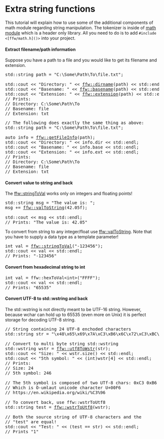 Extra string functions
=================

This tutorial will explain how to use some of the additional components of math module regarding string manipulation. The tokenizer is inside of [math module](group__math.html) which is a header only library. All you need to do is to add `#include <[ffw/math.h]()>` into your project.

#### Extract filename/path information


Suppose you have a path to a file and you would like to get its filename and extension.


<pre><div class="lang-cpp"><span class="hljs-normal">std::string path = </span><span class="hljs-string">"C:\Some\Path\To\file.txt"</span><span class="hljs-normal">;</span>
<span class="hljs-normal"></span>
<span class="hljs-normal">std::cout &lt;&lt; </span><span class="hljs-string">"Directory: "</span><span class="hljs-normal"> &lt;&lt; <a href="ffw.html#b0d25873">ffw::dirname</a>(path) &lt;&lt; std::endl;</span>
<span class="hljs-normal">std::cout &lt;&lt; </span><span class="hljs-string">"Basename: "</span><span class="hljs-normal"> &lt;&lt; <a href="ffw.html#faaecb7e">ffw::basename</a>(path) &lt;&lt; std::endl;</span>
<span class="hljs-normal">std::cout &lt;&lt; </span><span class="hljs-string">"Extension: "</span><span class="hljs-normal"> &lt;&lt; <a href="ffw.html#9c775320">ffw::extension</a>(path) &lt;&lt; std::endl;</span>
<span class="hljs-normal"></span><span class="hljs-comment">// Prints:</span><span class="hljs-normal"></span>
<span class="hljs-normal"></span><span class="hljs-comment">// Directory: C:\Some\Path\To</span><span class="hljs-normal"></span>
<span class="hljs-normal"></span><span class="hljs-comment">// Basename: file</span><span class="hljs-normal"></span>
<span class="hljs-normal"></span><span class="hljs-comment">// Extension: txt</span>
</div></pre>




<pre><div class="lang-cpp"><span class="hljs-comment">// The following does exactly the same thing as above:</span><span class="hljs-normal"></span>
<span class="hljs-normal">std::string path = </span><span class="hljs-string">"C:\Some\Path\To\file.txt"</span><span class="hljs-normal">;</span>
<span class="hljs-normal"></span>
<span class="hljs-normal"></span><span class="hljs-keyword">auto</span><span class="hljs-normal"> info = <a href="ffw.html#0391411c">ffw::getFileInfo</a>(path);</span>
<span class="hljs-normal">std::cout &lt;&lt; </span><span class="hljs-string">"Directory: "</span><span class="hljs-normal"> &lt;&lt; info.dir &lt;&lt; std::endl;</span>
<span class="hljs-normal">std::cout &lt;&lt; </span><span class="hljs-string">"Basename: "</span><span class="hljs-normal"> &lt;&lt; info.base &lt;&lt; std::endl;</span>
<span class="hljs-normal">std::cout &lt;&lt; </span><span class="hljs-string">"Extension: "</span><span class="hljs-normal"> &lt;&lt; info.ext &lt;&lt; std::endl;</span>
<span class="hljs-normal"></span><span class="hljs-comment">// Prints:</span><span class="hljs-normal"></span>
<span class="hljs-normal"></span><span class="hljs-comment">// Directory: C:\Some\Path\To</span><span class="hljs-normal"></span>
<span class="hljs-normal"></span><span class="hljs-comment">// Basename: file</span><span class="hljs-normal"></span>
<span class="hljs-normal"></span><span class="hljs-comment">// Extension: txt</span>
</div></pre>



#### Convert value to string and back


The [ffw::stringToVal](ffw.html#eebabb4c) works only on integers and floating points!


<pre><div class="lang-cpp"><span class="hljs-normal">std::string msg = </span><span class="hljs-string">"The value is: "</span><span class="hljs-normal">;</span>
<span class="hljs-normal">msg += <a href="ffw.html#c771be1a">ffw::valToString</a>(42.05f);</span>
<span class="hljs-normal"></span>
<span class="hljs-normal">std::cout &lt;&lt; msg &lt;&lt; std::endl;</span>
<span class="hljs-normal"></span><span class="hljs-comment">// Prints: "The value is: 42.05"</span>
</div></pre>



To convert from string to any integer/float use [ffw::valToString](ffw.html#c771be1a). Note that you have to supply a data type as a template parameter!


<pre><div class="lang-cpp"><span class="hljs-title">int</span><span class="hljs-normal"> val = <a href="ffw.html#709a0897">ffw::stringToVal<int></a>(</span><span class="hljs-string">"-123456"</span><span class="hljs-normal">);</span>
<span class="hljs-normal">std::cout &lt;&lt; val &lt;&lt; std::endl;</span>
<span class="hljs-normal"></span><span class="hljs-comment">// Prints: "-123456"</span>
</div></pre>



#### Convert from hexadecimal string to int



<pre><div class="lang-cpp"><span class="hljs-title">int</span><span class="hljs-normal"> val = ffw::hexToVal&lt;int&gt;(</span><span class="hljs-string">"FFFF"</span><span class="hljs-normal">);</span>
<span class="hljs-normal">std::cout &lt;&lt; val &lt;&lt; std::endl;</span>
<span class="hljs-normal"></span><span class="hljs-comment">// Prints: "65535"</span>
</div></pre>



#### Convert UTF-8 to std::wstring and back


The std::wstring is not directly meant to be UTF-16 string. However, because wchar can hold up to 65535 (even more on Unix) it is perfect storage for decoding UTF-8 string.


<pre><div class="lang-cpp"><span class="hljs-comment">// String containing 24 UTF-8 enchoded characters </span><span class="hljs-normal"></span>
<span class="hljs-normal">std::string str = </span><span class="hljs-string">"\x48\x65\x69\x7A\xC3\xB6\x6C\x72\xC3\xBC\x63\x6B\x73\x74\x6F\xC3\x9F\x61\x62\x64\xC3\xA4\x6D\x70\x66\x75\x6E\x67"</span><span class="hljs-normal">;</span>
<span class="hljs-normal"></span>
<span class="hljs-normal"></span><span class="hljs-comment">// Convert to multi byte string std::wstring</span><span class="hljs-normal"></span>
<span class="hljs-normal">std::wstring wstr = <a href="ffw.html#e6d56e70">ffw::utf8ToWstr</a>(str);</span>
<span class="hljs-normal">std::cout &lt;&lt; </span><span class="hljs-string">"Size: "</span><span class="hljs-normal"> &lt;&lt; wstr.size() &lt;&lt; std::endl;</span>
<span class="hljs-normal">std::cout &lt;&lt; </span><span class="hljs-string">"5th symbol: "</span><span class="hljs-normal"> &lt;&lt; (int)wstr[4] &lt;&lt; std::endl;</span>
<span class="hljs-normal"></span><span class="hljs-comment">// Prints:</span><span class="hljs-normal"></span>
<span class="hljs-normal"></span><span class="hljs-comment">// Size: 24</span><span class="hljs-normal"></span>
<span class="hljs-normal"></span><span class="hljs-comment">// 5th symbol: 246</span><span class="hljs-normal"></span>
<span class="hljs-normal"></span>
<span class="hljs-normal"></span><span class="hljs-comment">// The 5th symbol is composed of two UTf-8 chars: 0xC3 0xB6</span><span class="hljs-normal"></span>
<span class="hljs-normal"></span><span class="hljs-comment">// Which is O-umlaut unicode character U+00F6</span><span class="hljs-normal"></span>
<span class="hljs-normal"></span><span class="hljs-comment">// https://en.wikipedia.org/wiki/%C3%96</span><span class="hljs-normal"></span>
<span class="hljs-normal"></span>
<span class="hljs-normal"></span><span class="hljs-comment">// To convert back, use ffw::wstrToUtf8</span><span class="hljs-normal"></span>
<span class="hljs-normal">std::string test = <a href="ffw.html#4896137e">ffw::wstrToUtf8</a>(wstr);</span>
<span class="hljs-normal"></span>
<span class="hljs-normal"></span><span class="hljs-comment">// Both the source string of UTF-8 characters and the</span><span class="hljs-normal"></span>
<span class="hljs-normal"></span><span class="hljs-comment">// "test" are equal!</span><span class="hljs-normal"></span>
<span class="hljs-normal">std::cout &lt;&lt; </span><span class="hljs-string">"Test: "</span><span class="hljs-normal"> &lt;&lt; (test == str) &lt;&lt; std::endl;</span>
<span class="hljs-normal"></span><span class="hljs-comment">// Prints "1"</span>
</div></pre>

 

